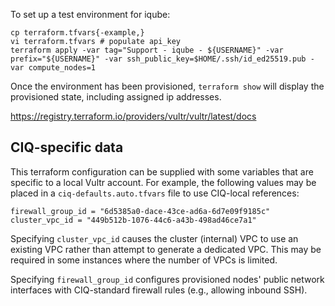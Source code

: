 To set up a test environment for iqube:

    cp terraform.tfvars{-example,}
    vi terraform.tfvars # populate api_key
    terraform apply -var tag="Support - iqube - ${USERNAME}" -var prefix="${USERNAME}" -var ssh_public_key=$HOME/.ssh/id_ed25519.pub -var compute_nodes=1

Once the environment has been provisioned, `terraform show`
will display the provisioned state, including assigned ip
addresses.

https://registry.terraform.io/providers/vultr/vultr/latest/docs

## CIQ-specific data

This terraform configuration can be supplied with some variables that are specific to a local Vultr account. For example, the following values may be placed in a `ciq-defaults.auto.tfvars` file to use CIQ-local references:

```
firewall_group_id = "6d5385a0-dace-43ce-ad6a-6d7e09f9185c"
cluster_vpc_id = "449b512b-1076-44c6-a43b-498ad46ce7a1"
```

Specifying `cluster_vpc_id` causes the cluster (internal) VPC to use an existing VPC rather than attempt to generate a dedicated VPC. This may be required in some instances where the number of VPCs is limited.

Specifying `firewall_group_id` configures provisioned nodes' public network interfaces with CIQ-standard firewall rules (e.g., allowing inbound SSH).
